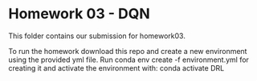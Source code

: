 # Homework 03 - DQN

This folder contains our submission for homework03. 

To run the homework download this repo and create a new environment using the provided yml file. Run conda env create -f environment.yml for creating it and activate the environment with: conda activate DRL
